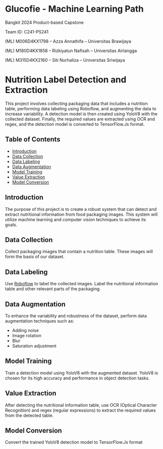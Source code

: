 # Glucofie - Machine Learning Path
Bangkit 2024 Product-based Capstone

Team ID: C241-PS241

(ML) M006D4KX1798 – Azza Annathifa – Universitas Brawijaya

(ML) M180D4KX1858 – Rizkiyatun Nafisah – Universitas Airlangga

(ML) M315D4KX2160 – Siti Nurhaliza – Universitas Sriwijaya

# Nutrition Label Detection and Extraction

This project involves collecting packaging data that includes a nutrition table, performing data labeling using Roboflow, and augmenting the data to increase variability. A detection model is then created using YoloV8 with the collected dataset. Finally, the required values are extracted using OCR and regex, and the detection model is converted to TensorFlow.Js format.

## Table of Contents

- [Introduction](#introduction)
- [Data Collection](#data-collection)
- [Data Labeling](#data-labeling)
- [Data Augmentation](#data-augmentation)
- [Model Training](#model-training)
- [Value Extraction](#value-extraction)
- [Model Conversion](#model-conversion)

## Introduction

The purpose of this project is to create a robust system that can detect and extract nutritional information from food packaging images. This system will utilize machine learning and computer vision techniques to achieve its goals.

## Data Collection

Collect packaging images that contain a nutrition table. These images will form the basis of our dataset.

## Data Labeling

Use [Roboflow](https://roboflow.com) to label the collected images. Label the nutritional information table and other relevant parts of the packaging.

## Data Augmentation

To enhance the variability and robustness of the dataset, perform data augmentation techniques such as:
- Adding noise
- Image rotation
- Blur
- Saturation adjustment

## Model Training

Train a detection model using YoloV8 with the augmented dataset. YoloV8 is chosen for its high accuracy and performance in object detection tasks.

## Value Extraction

After detecting the nutritional information table, use OCR (Optical Character Recognition) and regex (regular expressions) to extract the required values from the detected table.

## Model Conversion

Convert the trained YoloV8 detection model to TensorFlow.Js format
